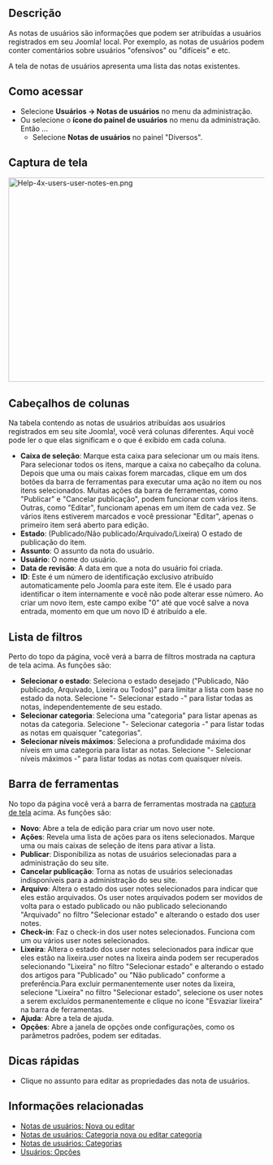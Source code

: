 <!-- Filename: Help4.x:User_Notes / Display title: Notas de usuários -->

## Descrição

As notas de usuários são informações que podem ser atribuídas a usuários
registrados em seu Joomla! local. Por exemplo, as notas de usuários
podem conter comentários sobre usuários "ofensivos" ou "difíceis" e etc.

A tela de notas de usuários apresenta uma lista das notas existentes.

## Como acessar

- Selecione **Usuários **→** Notas de usuários** no menu da
  administração.
- Ou selecione o **ícone do painel de usuários** no menu da
  administração. Então ...
  - Selecione **Notas de usuários** no painel "Diversos".

## Captura de tela

<img
src="https://docs.joomla.org/images/f/f4/Help-4x-users-user-notes-en.png"
decoding="async" data-file-width="800" data-file-height="402"
width="800" height="402" alt="Help-4x-users-user-notes-en.png" />

## Cabeçalhos de colunas

Na tabela contendo as notas de usuários atribuídas aos usuários
registrados em seu site Joomla!, você verá colunas diferentes. Aqui você
pode ler o que elas significam e o que é exibido em cada coluna.

- **Caixa de seleção**: Marque esta caixa para selecionar um ou mais
  itens. Para selecionar todos os itens, marque a caixa no cabeçalho da
  coluna. Depois que uma ou mais caixas forem marcadas, clique em um dos
  botões da barra de ferramentas para executar uma ação no item ou nos
  itens selecionados. Muitas ações da barra de ferramentas, como
  "Publicar" e "Cancelar publicação", podem funcionar com vários itens.
  Outras, como "Editar", funcionam apenas em um item de cada vez. Se
  vários itens estiverem marcados e você pressionar "Editar", apenas o
  primeiro item será aberto para edição.
- **Estado**: (Publicado/Não publicado/Arquivado/Lixeira) O estado de
  publicação do item.
- **Assunto**: O assunto da nota do usuário.
- **Usuário**: O nome do usuário.
- **Data de revisão**: A data em que a nota do usuário foi criada.
- **ID**: Este é um número de identificação exclusivo atribuído
  automaticamente pelo Joomla para este item. Ele é usado para
  identificar o item internamente e você não pode alterar esse número.
  Ao criar um novo item, este campo exibe "0" até que você salve a nova
  entrada, momento em que um novo ID é atribuído a ele.

## Lista de filtros

Perto do topo da página, você verá a barra de filtros mostrada na
captura de tela acima. As funções são:

- **Selecionar o estado**: Seleciona o estado desejado ("Publicado, Não
  publicado, Arquivado, Lixeira ou Todos)" para limitar a lista com base
  no estado da nota. Selecione "- Selecionar estado -" para listar todas
  as notas, independentemente de seu estado.
- **Selecionar categoria**: Seleciona uma "categoria" para listar apenas
  as notas da categoria. Selecione "- Selecionar categoria -" para
  listar todas as notas em quaisquer "categorias".
- **Selecionar níveis máximos**: Seleciona a profundidade máxima dos
  níveis em uma categoria para listar as notas. Selecione "- Selecionar
  níveis máximos -" para listar todas as notas com quaisquer níveis.

## Barra de ferramentas

No topo da página você verá a barra de ferramentas mostrada na [captura
de tela](#Captura_de_tela) acima. As funções são:

- **Novo**: Abre a tela de edição para criar um novo user note.
- **Ações**: Revela uma lista de ações para os itens selecionados.
  Marque uma ou mais caixas de seleção de itens para ativar a lista.
- **Publicar**: Disponibiliza as notas de usuários selecionadas para a
  administração do seu site.
- **Cancelar publicação**: Torna as notas de usuários selecionadas
  indisponíveis para a administração do seu site.
- **Arquivo**: Altera o estado dos user notes selecionados para indicar
  que eles estão arquivados. Os user notes arquivados podem ser movidos
  de volta para o estado publicado ou não publicado selecionando
  "Arquivado" no filtro "Selecionar estado" e alterando o estado dos
  user notes.
- **Check-in**: Faz o check-in dos user notes selecionados. Funciona com
  um ou vários user notes selecionados.
- **Lixeira**: Altera o estado dos user notes selecionados para indicar
  que eles estão na lixeira.user notes na lixeira ainda podem ser
  recuperados selecionando "Lixeira" no filtro "Selecionar estado" e
  alterando o estado dos artigos para "Publicado" ou "Não publicado"
  conforme a preferência.Para excluir permanentemente user notes da
  lixeira, selecione "Lixeira" no filtro "Selecionar estado", selecione
  os user notes a serem excluídos permanentemente e clique no ícone
  "Esvaziar lixeira" na barra de ferramentas.
- **Ajuda**: Abre a tela de ajuda.
- **Opções**: Abre a janela de opções onde configurações, como os
  parâmetros padrões, podem ser editadas.

## Dicas rápidas

- Clique no assunto para editar as propriedades das nota de usuários.

## Informações relacionadas

- [Notas de usuários: Nova ou
  editar](https://docs.joomla.org/Help4.x:User_Notes:_New_or_Edit/pt-br "Help4.x:User Notes: New or Edit/pt-br")
- <a
  href="https://docs.joomla.org/index.php?title=Help4.x:User_Notes:_New_or_Edit_Category/pt-br&amp;action=edit&amp;redlink=1"
  class="new"
  title="Help4.x:User Notes: New or Edit Category/pt-br (page does not exist)">Notas
  de usuários: Categoria nova ou editar categoria</a>
- [Notas de usuários:
  Categorias](https://docs.joomla.org/Help4.x:User_Notes:_Categories/pt-br "Help4.x:User Notes: Categories/pt-br")
- [Usuários:
  Opções](https://docs.joomla.org/Help4.x:Users:_Options/pt-br "Help4.x:Users: Options/pt-br")
